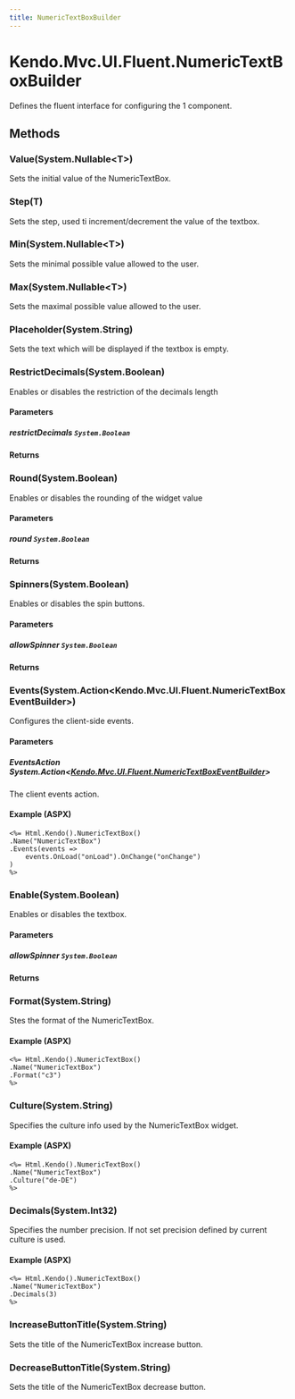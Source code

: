 ```yaml
---
title: NumericTextBoxBuilder
---
```


# Kendo.Mvc.UI.Fluent.NumericTextBoxBuilder
Defines the fluent interface for configuring the 1 component.




## Methods


### Value(System.Nullable\<T\>)
Sets the initial value of the NumericTextBox.





### Step(T)
Sets the step, used ti increment/decrement the value of the textbox.





### Min(System.Nullable\<T\>)
Sets the minimal possible value allowed to the user.





### Max(System.Nullable\<T\>)
Sets the maximal possible value allowed to the user.





### Placeholder(System.String)
Sets the text which will be displayed if the textbox is empty.





### RestrictDecimals(System.Boolean)
Enables or disables the restriction of the decimals length


#### Parameters

##### restrictDecimals `System.Boolean`




#### Returns




### Round(System.Boolean)
Enables or disables the rounding of the widget value


#### Parameters

##### round `System.Boolean`




#### Returns




### Spinners(System.Boolean)
Enables or disables the spin buttons.


#### Parameters

##### allowSpinner `System.Boolean`




#### Returns




### Events(System.Action\<Kendo.Mvc.UI.Fluent.NumericTextBoxEventBuilder\>)
Configures the client-side events.


#### Parameters

##### EventsAction System.Action<[Kendo.Mvc.UI.Fluent.NumericTextBoxEventBuilder](/api/aspnet-mvc/Kendo.Mvc.UI.Fluent/NumericTextBoxEventBuilder)>
The client events action.




#### Example (ASPX)
    <%= Html.Kendo().NumericTextBox()
    .Name("NumericTextBox")
    .Events(events =>
        events.OnLoad("onLoad").OnChange("onChange")
    )
    %>


### Enable(System.Boolean)
Enables or disables the textbox.


#### Parameters

##### allowSpinner `System.Boolean`




#### Returns




### Format(System.String)
Stes the format of the NumericTextBox.




#### Example (ASPX)
    <%= Html.Kendo().NumericTextBox()
    .Name("NumericTextBox")
    .Format("c3")
    %>


### Culture(System.String)
Specifies the culture info used by the NumericTextBox widget.




#### Example (ASPX)
    <%= Html.Kendo().NumericTextBox()
    .Name("NumericTextBox")
    .Culture("de-DE")
    %>


### Decimals(System.Int32)
Specifies the number precision. If not set precision defined by current culture is used.




#### Example (ASPX)
    <%= Html.Kendo().NumericTextBox()
    .Name("NumericTextBox")
    .Decimals(3)
    %>


### IncreaseButtonTitle(System.String)
Sets the title of the NumericTextBox increase button.





### DecreaseButtonTitle(System.String)
Sets the title of the NumericTextBox decrease button.






